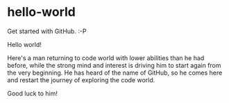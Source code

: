 # hello-world
Get started with GitHub. :-P

Hello world!

Here's a man returning to code world with lower abilities than he had before, while the strong mind and interest is driving him to start again from the very beginning. He has heard of the name of GitHub, so he comes here and restart the journey of exploring the code world.

Good luck to him!
